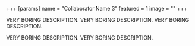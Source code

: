 +++
[params]
    name = "Collaborator Name 3"
    featured = 1
    image = ""
+++

VERY BORING DESCRIPTION.
VERY BORING DESCRIPTION.
VERY BORING DESCRIPTION.

VERY BORING DESCRIPTION.
VERY BORING DESCRIPTION.
